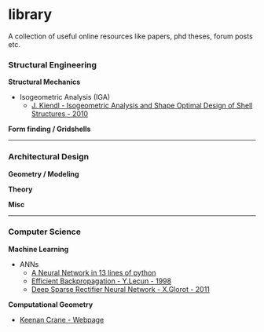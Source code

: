 # library
A collection of useful online resources like papers, phd theses, forum posts etc.

### Structural Engineering

**Structural Mechanics**

- Isogeometric Analysis (IGA)
  - [J. Kiendl - Isogeometric Analysis and Shape Optimal Design of Shell Structures - 2010](https://mediatum.ub.tum.de/doc/1002634/464162.pdf) 

**Form finding / Gridshells**

***

### Architectural Design

**Geometry / Modeling**

**Theory**

**Misc**

***

### Computer Science

**Machine Learning**

- ANNs
  - [A Neural Network in 13 lines of python](https://iamtrask.github.io/2015/07/27/python-network-part2/)
  - [Efficient Backpropagation - Y.Lecun - 1998](http://yann.lecun.com/exdb/publis/pdf/lecun-98b.pdf)
  - [Deep Sparse Rectifier Neural Network - X.Glorot - 2011](http://proceedings.mlr.press/v15/glorot11a/glorot11a.pdf)


**Computational Geometry**

- [Keenan Crane - Webpage](https://www.cs.cmu.edu/~kmcrane/)






